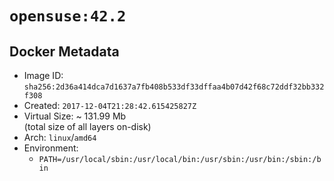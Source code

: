 # `opensuse:42.2`

## Docker Metadata

- Image ID: `sha256:2d36a414dca7d1637a7fb408b533df33dffaa4b07d42f68c72ddf32bb332f308`
- Created: `2017-12-04T21:28:42.615425827Z`
- Virtual Size: ~ 131.99 Mb  
  (total size of all layers on-disk)
- Arch: `linux`/`amd64`
- Environment:
  - `PATH=/usr/local/sbin:/usr/local/bin:/usr/sbin:/usr/bin:/sbin:/bin`
